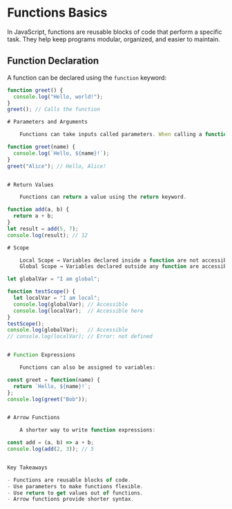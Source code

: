 # Functions Basics

In JavaScript, functions are reusable blocks of code that perform a specific task. They help keep programs modular, organized, and easier to maintain.

## Function Declaration
A function can be declared using the `function` keyword:

```js
function greet() {
  console.log("Hello, world!");
}
greet(); // Calls the function

# Parameters and Arguments

    Functions can take inputs called parameters. When calling a function, we pass arguments.

function greet(name) {
  console.log(`Hello, ${name}!`);
}
greet("Alice"); // Hello, Alice!


# Return Values

    Functions can return a value using the return keyword.

function add(a, b) {
  return a + b;
}
let result = add(5, 7);
console.log(result); // 12

# Scope

    Local Scope → Variables declared inside a function are not accessible outside.
    Global Scope → Variables declared outside any function are accessible everywhere.

let globalVar = "I am global";

function testScope() {
  let localVar = "I am local";
  console.log(globalVar); // Accessible
  console.log(localVar);  // Accessible here
}
testScope();
console.log(globalVar);   // Accessible
// console.log(localVar); // Error: not defined


# Function Expressions

    Functions can also be assigned to variables:

const greet = function(name) {
  return `Hello, ${name}!`;
};
console.log(greet("Bob"));


# Arrow Functions

    A shorter way to write function expressions:

const add = (a, b) => a + b;
console.log(add(2, 3)); // 5


Key Takeaways

- Functions are reusable blocks of code.
- Use parameters to make functions flexible.
- Use return to get values out of functions.
- Arrow functions provide shorter syntax.
